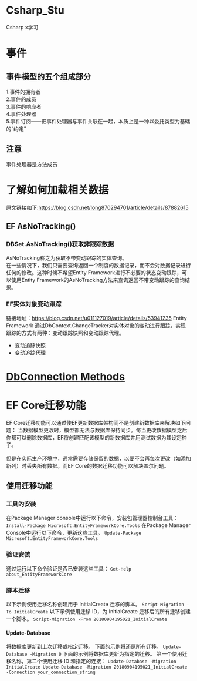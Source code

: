 # Csharp_Stu
Csharp x学习
# 事件
## 事件模型的五个组成部分
1.事件的拥有者<br/>
2.事件的成员<br/>
3.事件的响应者<br/>
4.事件处理器<br/>
5.事件订阅——把事件处理器与事件关联在一起，本质上是一种以委托类型为基础的“约定”
## 注意
事件处理器是方法成员
# 了解如何加载相关数据
原文链接如下:https://blog.csdn.net/long870294701/article/details/87882615
## EF AsNoTracking()
### DBSet.AsNoTracking()获取非跟踪数据
   AsNoTracking称之为获取不带变动跟踪的实体查询。<br/>
   在一些情况下，我们只需要查询返回一个制度的数据记录，而不会对数据记录进行任何的修改。这种时候不希望Entity Framework进行不必要的状态变动跟踪，可以使用Entity Framework的AsNoTracking方法来查询返回不带变动跟踪的查询结果。
### EF实体对象变动跟踪
链接地址：https://blog.csdn.net/u011127019/article/details/53941235
  Entity Framework 通过DbContext.ChangeTracker对实体对象的变动进行跟踪，实现跟踪的方式有两种：变动跟踪快照和变动跟踪代理。
- 变动追踪快照
- 变动追踪代理

# [DbConnection Methods](https://docs.microsoft.com/zh-cn/dotnet/api/system.data.common.dbconnection.openasync?view=netcore-3.1)
# EF Core迁移功能
EF Core迁移功能可以通过使EF更新数据库架构而不是创建新数据库来解决如下问题：
   当数据模型更改时，模型都无法与数据库保持同步。每当更改数据模型之后你都可以删除数据库，EF将创建匹配该模型的新数据库并用测试数据为其设定种子。
<br/><br/>
   但是在实际生产环境中，通常需要存储保留的数据，以便不会再每次更改（如添加新列）时丢失所有数据。而EF Core的数据迁移功能可以解决盖尔问题。
   
## 使用迁移功能
### 工具的安装
在Package Manager console中运行以下命令，安装包管理器控制台工具：
``
Install-Package Microsoft.EntityFrameworkCore.Tools
``
在Package Manager Console中运行以下命令，更新这些工具。
``
Update-Package Microsoft.EntityFrameworkCore.Tools
``
### 验证安装
通过运行以下命令验证是否已安装这些工具：
``
Get-Help about_EntityFrameworkCore
``
### 脚本迁移
以下示例使用迁移名称创建用于 InitialCreate 迁移的脚本。
``
Script-Migration -To InitialCreate
``
以下示例使用迁移 ID，为 InitialCreate 迁移后的所有迁移创建一个脚本。
``
Script-Migration -From 20180904195021_InitialCreate
``
#### Update-Database
将数据库更新到上次迁移或指定迁移。
下面的示例将还原所有迁移。
``
Update-Database -Migration 0
``
下面的示例将数据库更新为指定的迁移。 第一个使用迁移名称，第二个使用迁移 ID 和指定的连接：
``
Update-Database -Migration InitialCreate
Update-Database -Migration 20180904195021_InitialCreate -Connection your_connection_string
``
   
